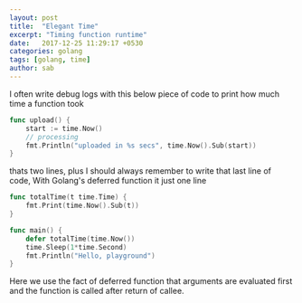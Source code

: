 ```yaml
---
layout: post
title:  "Elegant Time"
excerpt: "Timing function runtime"
date:   2017-12-25 11:29:17 +0530
categories: golang
tags: [golang, time]
author: sab
---
```


I often write debug logs with this below piece of code to print how much time a
function took

```go
func upload() {
	start := time.Now()
	// processing
	fmt.Println("uploaded in %s secs", time.Now().Sub(start))
}
```

thats two lines, plus I should always remember to write that last line of code,
With Golang's deferred function it just one line

```go
func totalTime(t time.Time) {
	fmt.Print(time.Now().Sub(t))
}

func main() {
	defer totalTime(time.Now())
	time.Sleep(1*time.Second)
	fmt.Println("Hello, playground")
}
```

Here we use the fact of deferred function that arguments are evaluated first and
the function is called after return of callee.
